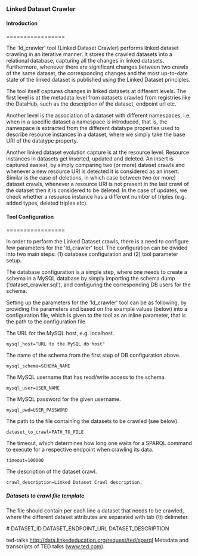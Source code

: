 ### Linked Dataset Crawler

#### Introduction
=================


The 'ld_crawler' tool (Linked Dataset Crawler) performs linked dataset crawling in an iterative manner. It stores the crawled datasets into a relational database, capturing all the changes in linked datasets. Furthermore, whenever there are  significant changes between two crawls of the same dataset, the corresponding changes and the most up-to-date state of the linked dataset is published using the Linked Dataset principles.

The tool itself captures changes in linked datasets at different levels. The first level is at the metadata level from datasets crawled from registries like the DataHub, such as the description of the dataset, endpoint url etc.

Another level is the association of a dataset with different namespaces, i.e. when in a specific dataset a namespace is introduced, that is, the namespace is extracted from the different datatype properties used to describe resource instances in a dataset, where we simply take the base URI of the datatype property.

Another linked dataset evolution capture is at the resource level. Resource instances in datasets get inserted, updated and deleted. An insert is captured easiest, by simply comparing two (or more) dataset crawls and whenever a new resource URI is detected it is considered as an insert. Similar is the case of deletions, in which case between two (or more) dataset crawls, whenever a resource URI is not present in the last crawl of the dataset then it is considered to be deleted. In the case of updates, we check whether a resource instance has a different number of triples (e.g. added types, deleted triples etc).


#### Tool Configuration
=================

In order to perform the Linked Dataset crawls, there is a need to configure few parameters for the 'ld_crawler' tool. The configuration can be divided into two main steps: (1) database configuration and (2) tool parameter setup.

The database configuration is a simple step, where one needs to create a schema in a MySQL database by simply importing the schema dump ('dataset_crawler.sql'), and configuring the corresponding DB users for the schema.

Setting up the parameters for the 'ld_crawler' tool can be as following,  by providing the parameters and based on the example values (below) into a configuration file, which is given to the tool as an inline parameter, that is the path to the configuration file.

The URL for the MySQL host, e.g. localhost.
```
mysql_host="URL to the MySQL db host"
```

The name of the schema from the first step of DB configuration above.
```
mysql_schema=SCHEMA_NAME
```

The MySQL username that has read/write access to the schema.
```
mysql_user=USER_NAME
```

The MySQL password for the given username.
```
mysql_pwd=USER_PASSWORD
```

The path to the file containing the datasets to be crawled (see below).
```
dataset_to_crawl=PATH_TO_FILE
```

The timeout, which determines how long one waits for a SPARQL command to execute for a respective endpoint when crawling its data.
```
timeout=100000
```

The description of the dataset crawl.
```
crawl_description=Linked Dataset Crawl description.
```

##### Datasets to crawl file template

The file should contain per each line a dataset that needs to be crawled, where the different dataset attributes are separated with tab (\t) delimeter.

\# DATASET_ID  DATASET_ENDPOINT_URL  DATASET_DESCRIPTION

ted-talks http://data.linkededucation.org/request/ted/sparql  Metadata and transcripts of TED talks (www.ted.com).





